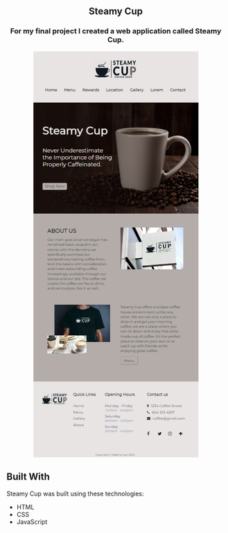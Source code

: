 <h2 align="center">
Steamy Cup <br/>
</h2>

<h3 align="center">For my final project I created a web application called Steamy Cup.</h3>

<div align="center">
<img src="/image.png" alt="demo"/>

</div>

## Built With

Steamy Cup was built using these technologies:

- HTML
- CSS
- JavaScript

